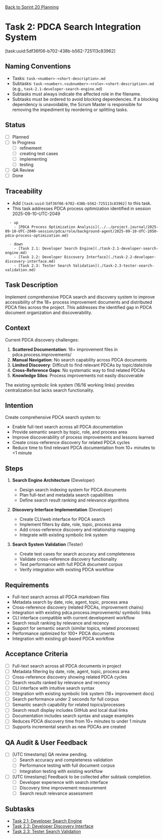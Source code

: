[Back to Sprint 20 Planning](./planning.md)

# Task 2: PDCA Search Integration System
[task:uuid:5df36f06-b702-438b-b562-725113c83962]

## Naming Conventions
- Tasks: `task-<number>-<short-description>.md`
- Subtasks: `task-<number>.<subnumber>-<role>-<short-description>.md` (e.g., `task-2.1-developer-search-engine.md`)
- Subtasks must always indicate the affected role in the filename.
- Subtasks must be ordered to avoid blocking dependencies. If a blocking dependency is unavoidable, the Scrum Master is responsible for removing the impediment by reordering or splitting tasks.

## Status
- [ ] Planned
- [ ] In Progress
  - [ ] refinement
  - [ ] creating test cases
  - [ ] implementing
  - [ ] testing
- [ ] QA Review
- [ ] Done

## Traceability
- Add `[task:uuid:5df36f06-b702-438b-b562-725113c83962]` to this task.
- This task addresses PDCA process optimization identified in session 2025-09-10-UTC-2049
```
  - up
    - [PDCA Process Optimization Analysis](../../project.journal/2025-09-10-UTC-2049-session/pdca/role/background-agent/2025-09-10-UTC-2050-pdca-process-optimization.md)
```
```
  - down
    - [Task 2.1: Developer Search Engine](./task-2.1-developer-search-engine.md)
    - [Task 2.2: Developer Discovery Interface](./task-2.2-developer-discovery-interface.md)
    - [Task 2.3: Tester Search Validation](./task-2.3-tester-search-validation.md)
```

## Task Description
Implement comprehensive PDCA search and discovery system to improve accessibility of the 18+ process improvement documents and distributed PDCA files across the project. This addresses the identified gap in PDCA document organization and discoverability.

## Context
Current PDCA discovery challenges:
1. **Scattered Documentation**: 18+ improvement files in pdca.process.improvements/
2. **Manual Navigation**: No search capability across PDCA documents
3. **Limited Discovery**: Difficult to find relevant PDCAs by topic/date/role
4. **Cross-Reference Gaps**: No systematic way to find related PDCAs
5. **Knowledge Silos**: Process improvements not easily discoverable

The existing symbolic link system (16/16 working links) provides centralization but lacks search functionality.

## Intention
Create comprehensive PDCA search system to:
- Enable full-text search across all PDCA documentation
- Provide semantic search by topic, role, and process area
- Improve discoverability of process improvements and lessons learned
- Create cross-reference discovery for related PDCA cycles
- Reduce time to find relevant PDCA documentation from 10+ minutes to <1 minute

## Steps
1. **Search Engine Architecture** (Developer)
   - Design search indexing system for PDCA documents
   - Plan full-text and metadata search capabilities
   - Define search result ranking and relevance algorithms

2. **Discovery Interface Implementation** (Developer)
   - Create CLI/web interface for PDCA search
   - Implement filters by date, role, topic, process area
   - Add cross-reference discovery and relationship mapping
   - Integrate with existing symbolic link system

3. **Search System Validation** (Tester)
   - Create test cases for search accuracy and completeness
   - Validate cross-reference discovery functionality
   - Test performance with full PDCA document corpus
   - Verify integration with existing PDCA workflow

## Requirements
- Full-text search across all PDCA markdown files
- Metadata search by date, role, agent, topic, process area
- Cross-reference discovery (related PDCAs, improvement chains)
- Integration with existing pdca.process.improvements/ symbolic links
- CLI interface compatible with current development workflow
- Search result ranking by relevance and recency
- Support for semantic search (similar topics, related processes)
- Performance optimized for 100+ PDCA documents
- Integration with existing git-based PDCA workflow

## Acceptance Criteria
- [ ] Full-text search across all PDCA documents in project
- [ ] Metadata filtering by date, role, agent, topic, process area
- [ ] Cross-reference discovery showing related PDCA cycles
- [ ] Search results ranked by relevance and recency
- [ ] CLI interface with intuitive search syntax
- [ ] Integration with existing symbolic link system (18+ improvement docs)
- [ ] Search performance under 2 seconds for full corpus
- [ ] Semantic search capability for related topics/processes
- [ ] Search result display includes GitHub and local dual links
- [ ] Documentation includes search syntax and usage examples
- [ ] Reduces PDCA discovery time from 10+ minutes to under 1 minute
- [ ] Supports incremental search as new PDCAs are created

## QA Audit & User Feedback
- [ ] [UTC timestamp] QA review pending.
  - [ ] Search accuracy and completeness validation
  - [ ] Performance testing with full document corpus
  - [ ] Integration testing with existing workflow
- [ ] [UTC timestamp] Feedback to be collected after subtask completion.
  - [ ] Developer experience with search interface
  - [ ] Discovery time improvement measurement
  - [ ] Search result relevance assessment

## Subtasks
- [Task 2.1: Developer Search Engine](./task-2.1-developer-search-engine.md)
- [Task 2.2: Developer Discovery Interface](./task-2.2-developer-discovery-interface.md)
- [Task 2.3: Tester Search Validation](./task-2.3-tester-search-validation.md)